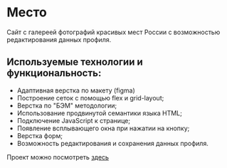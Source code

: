 # Место
Сайт с галереей фотографий красивых мест России с возможностью редактирования данных профиля.

## Используемые технологии и функциональность:
* Адаптивная верстка по макету (figma)
* Построение сеток с помощью flex и grid-layout;
* Верстка по "БЭМ" методологии;
* Использование продвинутой семантики языка HTML;
* Подключение JavaScript к странице;
* Появление всплывающего окна при нажатии на кнопку;
* Верстка форм;
* Возможность редактирования и сохранения данных профиля.

Проект можно посмотреть [здесь](https://belodubrovskii.github.io/mesto/)
